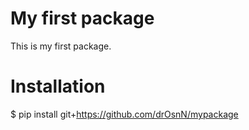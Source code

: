 # My first package

This is my first package.

# Installation
$ pip install git+https://github.com/drOsnN/mypackage
